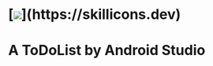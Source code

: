 # [![](https://skillicons.dev/icons?i=androidstudio,)](https://skillicons.dev)
# A ToDoList by Android Studio
